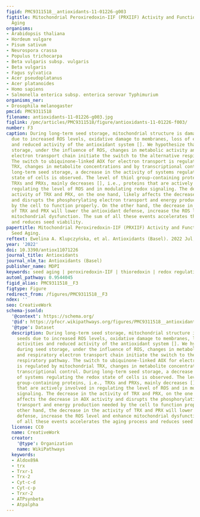 ```yaml
---
figid: PMC9311518__antioxidants-11-01226-g003
figtitle: Mitochondrial Peroxiredoxin-IIF (PRXIIF) Activity and Function during Seed
  Aging
organisms:
- Arabidopsis thaliana
- Hordeum vulgare
- Pisum sativum
- Neurospora crassa
- Populus trichocarpa
- Beta vulgaris subsp. vulgaris
- Beta vulgaris
- Fagus sylvatica
- Acer pseudoplatanus
- Acer platanoides
- Homo sapiens
- Salmonella enterica subsp. enterica serovar Typhimurium
organisms_ner:
- Drosophila melanogaster
pmcid: PMC9311518
filename: antioxidants-11-01226-g003.jpg
figlink: /pmc/articles/PMC9311518/figure/antioxidants-11-01226-f003/
number: F3
caption: During long-term seed storage, mitochondrial structure is damaged in seeds
  due to increased ROS levels, oxidative damage to membranes, loss of enzyme activities
  and reduced activity of the antioxidant system []. We hypothesize that, during seed
  storage, under the influence of ROS, changes in metabolic activity and respiratory
  electron transport chain initiate the switch to the alternative respiratory pathway.
  The switch to ubiquinone-linked AOX for electron transport is regulated by mitochondrial
  TRX, changes in metabolite concentrations and by transcriptional control. During
  long-term seed storage, a decrease in the activity of systems regulating the redox
  state of cells is observed. The level of thiol group-containing proteins, i.e.,
  TRXs and PRXs, mainly decreases [], i.e., proteins that are actively involved in
  regulating the level of ROS and in modulating redox signaling. The decrease in the
  activity of TRX and PRX, on the one hand, likely affects the decrease in AOX activity
  and disrupts the phosphorylating electron transport and energy production needed
  by the cell to function properly. On the other hand, the decrease in the activity
  of TRX and PRX will lower the antioxidant defense, increase the ROS level and enhance
  mitochondrial dysfunction. The sum of all these events accelerates the aging process
  and reduces seed viability.
papertitle: Mitochondrial Peroxiredoxin-IIF (PRXIIF) Activity and Function during
  Seed Aging.
reftext: Ewelina A. Klupczyńska, et al. Antioxidants (Basel). 2022 Jul;11(7):1226.
year: '2022'
doi: 10.3390/antiox11071226
journal_title: Antioxidants
journal_nlm_ta: Antioxidants (Basel)
publisher_name: MDPI
keywords: seed aging | peroxiredoxin-IIF | thioredoxin | redox regulation
automl_pathway: 0.9544045
figid_alias: PMC9311518__F3
figtype: Figure
redirect_from: /figures/PMC9311518__F3
ndex: ''
seo: CreativeWork
schema-jsonld:
  '@context': https://schema.org/
  '@id': https://pfocr.wikipathways.org/figures/PMC9311518__antioxidants-11-01226-g003.html
  '@type': Dataset
  description: During long-term seed storage, mitochondrial structure is damaged in
    seeds due to increased ROS levels, oxidative damage to membranes, loss of enzyme
    activities and reduced activity of the antioxidant system []. We hypothesize that,
    during seed storage, under the influence of ROS, changes in metabolic activity
    and respiratory electron transport chain initiate the switch to the alternative
    respiratory pathway. The switch to ubiquinone-linked AOX for electron transport
    is regulated by mitochondrial TRX, changes in metabolite concentrations and by
    transcriptional control. During long-term seed storage, a decrease in the activity
    of systems regulating the redox state of cells is observed. The level of thiol
    group-containing proteins, i.e., TRXs and PRXs, mainly decreases [], i.e., proteins
    that are actively involved in regulating the level of ROS and in modulating redox
    signaling. The decrease in the activity of TRX and PRX, on the one hand, likely
    affects the decrease in AOX activity and disrupts the phosphorylating electron
    transport and energy production needed by the cell to function properly. On the
    other hand, the decrease in the activity of TRX and PRX will lower the antioxidant
    defense, increase the ROS level and enhance mitochondrial dysfunction. The sum
    of all these events accelerates the aging process and reduces seed viability.
  license: CC0
  name: CreativeWork
  creator:
    '@type': Organization
    name: WikiPathways
  keywords:
  - Aldox89A
  - trx
  - Trxr-1
  - Trx-2
  - Cyt-c-d
  - Cyt-c-p
  - Trxr-2
  - ATPsynbeta
  - Atpalpha
---
```

